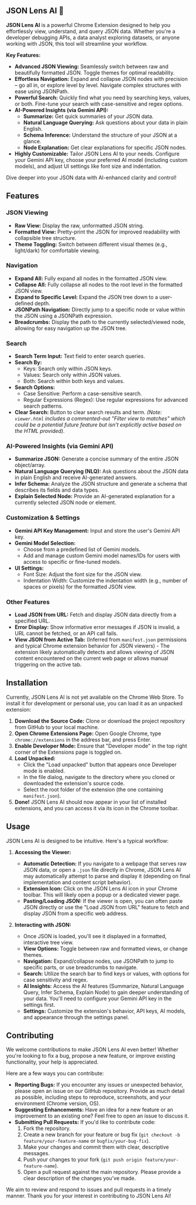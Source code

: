 ## JSON Lens AI 🚀

**JSON Lens AI** is a powerful Chrome Extension designed to help you effortlessly view, understand, and query JSON data. Whether you're a developer debugging APIs, a data analyst exploring datasets, or anyone working with JSON, this tool will streamline your workflow.

**Key Features:**

*   **Advanced JSON Viewing:** Seamlessly switch between raw and beautifully formatted JSON. Toggle themes for optimal readability.
*   **Effortless Navigation:** Expand and collapse JSON nodes with precision – go all in, or explore level by level. Navigate complex structures with ease using JSONPath.
*   **Powerful Search:** Quickly find what you need by searching keys, values, or both. Fine-tune your search with case-sensitive and regex options.
*   **AI-Powered Insights (via Gemini API):**
    *   **Summarize:** Get quick summaries of your JSON data.
    *   **Natural Language Querying:** Ask questions about your data in plain English.
    *   **Schema Inference:** Understand the structure of your JSON at a glance.
    *   **Node Explanation:** Get clear explanations for specific JSON nodes.
*   **Highly Customizable:** Tailor JSON Lens AI to your needs. Configure your Gemini API key, choose your preferred AI model (including custom models), and adjust UI settings like font size and indentation.

Dive deeper into your JSON data with AI-enhanced clarity and control!

## Features

### JSON Viewing
*   **Raw View:** Display the raw, unformatted JSON string.
*   **Formatted View:** Pretty-print the JSON for improved readability with collapsible tree structure.
*   **Theme Toggling:** Switch between different visual themes (e.g., light/dark) for comfortable viewing.

### Navigation
*   **Expand All:** Fully expand all nodes in the formatted JSON view.
*   **Collapse All:** Fully collapse all nodes to the root level in the formatted JSON view.
*   **Expand to Specific Level:** Expand the JSON tree down to a user-defined depth.
*   **JSONPath Navigation:** Directly jump to a specific node or value within the JSON using a JSONPath expression.
*   **Breadcrumbs:** Display the path to the currently selected/viewed node, allowing for easy navigation up the JSON tree.

### Search
*   **Search Term Input:** Text field to enter search queries.
*   **Search By:**
    *   Keys: Search only within JSON keys.
    *   Values: Search only within JSON values.
    *   Both: Search within both keys and values.
*   **Search Options:**
    *   Case Sensitive: Perform a case-sensitive search.
    *   Regular Expressions (Regex): Use regular expressions for advanced search patterns.
*   **Clear Search:** Button to clear search results and term.
    *(Note: `viewer.html` includes a commented-out "Filter view to matches" which could be a potential future feature but isn't explicitly active based on the HTML provided).*

### AI-Powered Insights (via Gemini API)
*   **Summarize JSON:** Generate a concise summary of the entire JSON object/array.
*   **Natural Language Querying (NLQ):** Ask questions about the JSON data in plain English and receive AI-generated answers.
*   **Infer Schema:** Analyze the JSON structure and generate a schema that describes its fields and data types.
*   **Explain Selected Node:** Provide an AI-generated explanation for a currently selected JSON node or element.

### Customization & Settings
*   **Gemini API Key Management:** Input and store the user's Gemini API key.
*   **Gemini Model Selection:**
    *   Choose from a predefined list of Gemini models.
    *   Add and manage custom Gemini model names/IDs for users with access to specific or fine-tuned models.
*   **UI Settings:**
    *   Font Size: Adjust the font size for the JSON view.
    *   Indentation Width: Customize the indentation width (e.g., number of spaces or pixels) for the formatted JSON view.

### Other Features
*   **Load JSON from URL:** Fetch and display JSON data directly from a specified URL.
*   **Error Display:** Show informative error messages if JSON is invalid, a URL cannot be fetched, or an API call fails.
*   **View JSON from Active Tab:** (Inferred from `manifest.json` permissions and typical Chrome extension behavior for JSON viewers) - The extension likely automatically detects and allows viewing of JSON content encountered on the current web page or allows manual triggering on the active tab.

## Installation

Currently, JSON Lens AI is not yet available on the Chrome Web Store. To install it for development or personal use, you can load it as an unpacked extension:

1.  **Download the Source Code:** Clone or download the project repository from GitHub to your local machine.
2.  **Open Chrome Extensions Page:** Open Google Chrome, type `chrome://extensions` in the address bar, and press Enter.
3.  **Enable Developer Mode:** Ensure that "Developer mode" in the top right corner of the Extensions page is toggled on.
4.  **Load Unpacked:**
    *   Click the "Load unpacked" button that appears once Developer mode is enabled.
    *   In the file dialog, navigate to the directory where you cloned or downloaded the extension's source code.
    *   Select the root folder of the extension (the one containing `manifest.json`).
5.  **Done!** JSON Lens AI should now appear in your list of installed extensions, and you can access it via its icon in the Chrome toolbar.

## Usage

JSON Lens AI is designed to be intuitive. Here's a typical workflow:

1.  **Accessing the Viewer:**
    *   **Automatic Detection:** If you navigate to a webpage that serves raw JSON data, or open a `.json` file directly in Chrome, JSON Lens AI may automatically attempt to parse and display it (depending on final implementation and content script behavior).
    *   **Extension Icon:** Click on the JSON Lens AI icon in your Chrome toolbar. This will likely open a popup or a dedicated viewer page.
    *   **Pasting/Loading JSON:** If the viewer is open, you can often paste JSON directly or use the "Load JSON from URL" feature to fetch and display JSON from a specific web address.

2.  **Interacting with JSON:**
    *   Once JSON is loaded, you'll see it displayed in a formatted, interactive tree view.
    *   **View Options:** Toggle between raw and formatted views, or change themes.
    *   **Navigation:** Expand/collapse nodes, use JSONPath to jump to specific parts, or use breadcrumbs to navigate.
    *   **Search:** Utilize the search bar to find keys or values, with options for case sensitivity and regex.
    *   **AI Insights:** Access the AI features (Summarize, Natural Language Query, Infer Schema, Explain Node) to gain deeper understanding of your data. You'll need to configure your Gemini API key in the settings first.
    *   **Settings:** Customize the extension's behavior, API keys, AI models, and appearance through the settings panel.

## Contributing

We welcome contributions to make JSON Lens AI even better! Whether you're looking to fix a bug, propose a new feature, or improve existing functionality, your help is appreciated.

Here are a few ways you can contribute:

*   **Reporting Bugs:** If you encounter any issues or unexpected behavior, please open an issue on our GitHub repository. Provide as much detail as possible, including steps to reproduce, screenshots, and your environment (Chrome version, OS).
*   **Suggesting Enhancements:** Have an idea for a new feature or an improvement to an existing one? Feel free to open an issue to discuss it.
*   **Submitting Pull Requests:** If you'd like to contribute code:
    1.  Fork the repository.
    2.  Create a new branch for your feature or bug fix (`git checkout -b feature/your-feature-name` or `bugfix/your-bug-fix`).
    3.  Make your changes and commit them with clear, descriptive messages.
    4.  Push your changes to your fork (`git push origin feature/your-feature-name`).
    5.  Open a pull request against the main repository. Please provide a clear description of the changes you've made.

We aim to review and respond to issues and pull requests in a timely manner. Thank you for your interest in contributing to JSON Lens AI!
